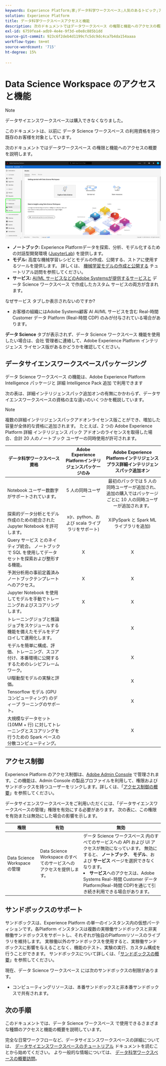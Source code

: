 ```yaml
---
keywords: Experience Platform;家;データ科学ワークスペース;人気のあるトピック;アクセス制御;サンドボックス;インテリジェンスパック;DSW機能;DSWアクセス;Adobe Experience Platformインテリジェンス;知性;AEP インテリジェンス パッケージ
solution: Experience Platform
title: データ科学ワークスペースアクセスと機能
description: 次のドキュメントではデータワークスペース の権限と機能へのアクセスの概要を説明します。
exl-id: 6759fea4-adb9-4e4e-9f3d-e0e8c885b1dd
source-git-commit: 923c6f2deb4d1199cfc5dc9dc4ca7b4da154aaaa
workflow-type: tm+mt
source-wordcount: '715'
ht-degree: 15%

---
```


# Data Science Workspace のアクセスと機能

>[!NOTE]
>
>データサイエンスワークスペースは購入できなくなりました。
>
>このドキュメントは、以前に データ Science ワークスペース の利用資格を持つ既存のお客様を対象としています。

次のドキュメントではデータワークスペース の権限と機能へのアクセスの概要を説明します。

![DSW タブ](./images/access/platform-tabs.png)

- **ノートブック:** Experience Platformデータを探索、分析、モデル化するための対話型開発環境 ([JupyterLab](./jupyterlab/overview.md)) を提供します。
- **モデル:** 高度な機械学習レシピとモデルの作成、公開する、ストアに使用するツールを提供します。 詳しくは、 [機械学習モデルの作成と公開する](./models-recipes/create-publish-model.md) チュートリアル訪問を参照してください。
- **サービス:** [AI/ML サービスなどのAdobe Systemsが提供するサービスと](../intelligent-services/home.md) データ Science ワークスペース で作成したカスタム サービスの両方が含まれます。

なぜサービス タブしか表示されないのですか?

- お客様の組織にはAdobe Systems顧客 AI AI/ML サービスを含む Real-時間 Customer データ Platform (Real-時間 CDP) のみが付与されている場合があります。

**データ Science** タブが表示されず、データ Science ワークスペース 機能を使用したい場合は、会社 管理者に連絡して、Adobe Experience Platform インテリジェンス ライセンス版があるかどうかを確認してください。

## データサイエンスワークスペースパッケージング

データ Science ワークスペース の機能は、Adobe Experience Platform Intelligence パッケージと 詳細 Intelligence Pack 追加 で利用できます

次の表は、詳細インテリジェンスパック追加オンの有無にかかわらず、データサイエンスワークスペースの資格の主な違いのいくつかを概説しています。

>[!NOTE]
>
>複数の詳細インテリジェンスパックアドオンライセンス版ことができ、増加した容量が全体的な資格に追加されます。 たとえば、2 つの Adobe Experience Platform 詳細 インテリジェンス パック アドオンのライセンスを取得した場合、合計 20 人のノートブック ユーザーの同時使用が許可されます。

| データ科学ワークスペース資格 | Adobe Experience Platformインテリジェンスパッケージのみ | Adobe Experience Platformインテリジェンスプラス詳細インテリジェンスパック追加オン |
| --- | :---: | :---: |
| Notebook ユーザー数数字がサポートされています。 | 5 人の同時ユーザー | 最初のパックでは 5 人の同時ユーザーが追加され、追加の購入ではパッケージごとに 10 人の同時ユーザーが追加されます。 |
| 探索的データ分析とモデル作成のための統合された Jupyter Notebook を許可します。 | x(r、python、および scala ライブラリをサポート) | X(PySpark と Spark ML ライブラリを追加) |
| Query サービス とのネイティブ統合。 ノートブックで SQL を使用してデータセットを探索および整形する機能。 | X | X |
| 予測分析用の事前定義済みノートブックテンプレートへのアクセス。 | X | X |
| Jupyter Notebook を使用してモデルを手動でトレーニングおよびスコアリングします。 | X | X |
| トレーニングジョブと推論ジョブをスケジュールする機能を備えたモデルをデプロイして運用化します。 | | X |
| モデルを簡単に構成、評価、トレーニング、スコア付け、本番環境に公開するするためのレシピフレームワーク。 |  | X |
| UI駆動型モデルの実験と評価。 | | X |
| Tensorflow モデル (GPU コンピューティング) のディープ ラーニングのサポート。 | | X |
| 大規模なデータセット (10MM + 行) に対してトレーニングとスコアリングを行うための Spark ベースの分散コンピューティング。 | | X |

## アクセス制御

Experience Platform のアクセス制御は、[Adobe Admin Console](https://adminconsole.adobe.com) で管理されます。この機能は、Admin Console の製品プロファイルを利用して、権限およびサンドボックスを持つユーザーをリンクします。詳しくは、「[アクセス制御の概要](../access-control/home.md)」を参照してください。

データサイエンスワークスペースをご利用いただくには、「データサイエンスワークスペースの管理」権限を有効にする必要があります。 次の表に、この権限を有効または無効にした場合の影響を示します。

| 権限 | 有効 | 無効 |
|---|---|---|
| Data Science Workspace の管理 | Data Science Workspace のすべてのサービスへのアクセスを提供します。 | データ Science ワークスペース 内のすべてのサービスへの API および UI アクセスが無効になっています。 無効にすると、 **ノートブック**、 **モデル**、および **サービス** ページを選択できなくなります。 <li>**サービス**&#x200B;へのアクセスは、Adobe Systems Real-時間 Customer データ Platform(Real-時間 CDP)を通じて引き続き利用できる場合があります。</li> |

## サンドボックスのサポート

サンドボックスは、Experience Platform の単一のインスタンス内の仮想パーティションです。各Platform インスタンスは複数の実稼働サンドボックスと非実稼働サンドボックスをサポートし、それぞれが独自のPlatformリソースのライブラリを維持します。 実稼働以外のサンドボックスを使用すると、実稼働サンドボックスに影響を与えることなく、機能のテスト、実験の実行、カスタム構成を行うことができます。 サンドボックスについて詳しくは、「[サンドボックスの概要](../sandboxes/home.md)」を参照してください。

現在、データ Science ワークスペース には次のサンドボックスの制限があります。

- コンピューティングリソースは、本番サンドボックスと非本番サンドボックスで共有されます。

## 次の手順

このドキュメントでは、データ Science ワークスペース で使用できるさまざまな種類のアクセスと機能の概要を説明しています。

完全な日常ワークフローなど、データサイエンスワークスペースの詳細については、 [データサイエンスワークスペースのチュートリアル](./walkthrough.md) ドキュメントを読むことから始めてください。 より一般的な情報については、 [データ科学ワークスペースの概要訪問](./home.md)。
